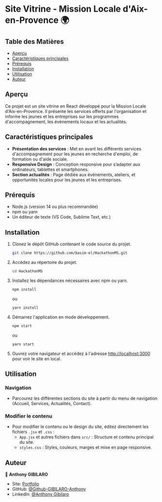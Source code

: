 # Site Vitrine - Mission Locale d'Aix-en-Provence 🌍

## Table des Matières

- [Aperçu](#aperçu)
- [Caractéristiques principales](#caractéristiques-principales)
- [Prérequis](#prérequis)
- [Installation](#installation)
- [Utilisation](#utilisation)
- [Auteur](#auteur)

## Aperçu

Ce projet est un site vitrine en React développé pour la Mission Locale d'Aix-en-Provence. Il présente les services offerts par l'organisation et informe les jeunes et les entreprises sur les programmes d'accompagnement, les événements locaux et les actualités.

## Caractéristiques principales

- **Présentation des services** : Met en avant les différents services d'accompagnement pour les jeunes en recherche d'emploi, de formation ou d'aide sociale.
- **Responsive Design** : Conception responsive pour s’adapter aux ordinateurs, tablettes et smartphones.
- **Section actualités** : Page dédiée aux événements, ateliers, et opportunités locales pour les jeunes et les entreprises.

## Prérequis

- Node.js (version 14 ou plus recommandée)
- npm ou yarn
- Un éditeur de texte (VS Code, Sublime Text, etc.)

## Installation

1. Clonez le dépôt GitHub contenant le code source du projet.

    ```sh
    git clone https://github.com/basim-el/HackathonMS.git
    ```

2. Accédez au répertoire du projet.

    ```sh
    cd HackathonMS
    ```

3. Installez les dépendances nécessaires avec npm ou yarn.

    ```sh
    npm install
    ```
    ou

    ```sh
    yarn install
    ```

4. Démarrez l'application en mode développement.

    ```sh
    npm start
    ```
    ou

    ```sh
    yarn start
    ```

5. Ouvrez votre navigateur et accédez à l'adresse [http://localhost:3000](http://localhost:3000) pour voir le site en local.

## Utilisation

### Navigation

- Parcourez les différentes sections du site à partir du menu de navigation (Accueil, Services, Actualités, Contact).

### Modifier le contenu

- Pour modifier le contenu ou le design du site, éditez directement les fichiers `.jsx` et `.css` :
  - `App.jsx` et autres fichiers dans `src/` : Structure et contenu principal du site.
  - `styles.css` : Styles, couleurs, marges et mise en page responsive.

## Auteur 

👤 **Anthony GIBILARO**

* Site: [Portfolio ](https://www.agibilaro.com/)
* GitHub: [@Github-GIBILARO-Anthony](https://github.com/Github-GIBILARO-Anthony)
* LinkedIn: [@Anthony Gibilaro](https://www.linkedin.com/in/anthony-gibilaro/)
